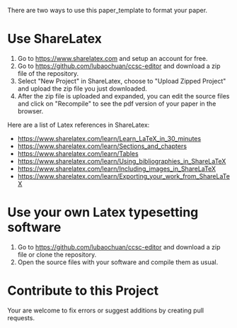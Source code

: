 There are two ways to use this paper_template to format your paper.

# Use ShareLatex
1. Go to https://www.sharelatex.com and setup an account for free.
2. Go to https://github.com/lubaochuan/ccsc-editor and download a zip file of the repository.
3. Select "New Project" in ShareLatex, choose to "Upload Zipped Project" and upload the zip file you just downloaded.
4. After the zip file is uploaded and expanded, you can edit the source files and click on "Recompile" to see the pdf version of your paper in the browser.

Here are a list of Latex references in ShareLatex:
 - https://www.sharelatex.com/learn/Learn_LaTeX_in_30_minutes
 - https://www.sharelatex.com/learn/Sections_and_chapters
 - https://www.sharelatex.com/learn/Tables
 - https://www.sharelatex.com/learn/Using_bibliographies_in_ShareLaTeX
 - https://www.sharelatex.com/learn/Including_images_in_ShareLaTeX
 - https://www.sharelatex.com/learn/Exporting_your_work_from_ShareLaTeX

# Use your own Latex typesetting software
1. Go to https://github.com/lubaochuan/ccsc-editor and download a zip file or clone the repository.
2. Open the source files with your software and compile them as usual.

# Contribute to this Project
Your are welcome to fix errors or suggest additions by creating pull requests.
